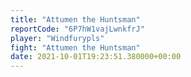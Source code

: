 ```yaml
---
title: "Attumen the Huntsman"
reportCode: "6P7hW1vajLwnkfrJ"
player: "Windfurypls"
fight: "Attumen the Huntsman"
date: 2021-10-01T19:23:51.380000+00:00
---
```

